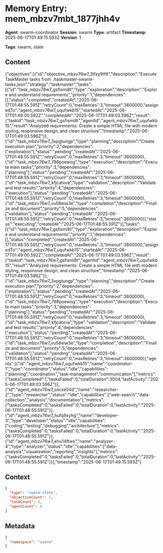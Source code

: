 # Memory Entry: mem_mbzv7mbt_1877jhh4v

**Agent**: swarm-coordinator
**Session**: swarm
**Type**: artifact
**Timestamp**: 2025-06-17T01:49:15.593Z
**Version**: 1

**Tags**: swarm, state

## Content

{"objectives":[{"id":"objective_mbzv76w7_3lfxy9tf6","description":"Execute TaskMaster tasks from ./taskmaster-swarm-tasks.json","strategy":"taskmaster","tasks":[{"id":"task_mbzv76w7_gsfismi8t","type":"exploration","description":"Explore and understand requirements","priority":1,"dependencies":[],"status":"completed","createdAt":"2025-06-17T01:48:55.591Z","retryCount":0,"maxRetries":3,"timeout":3600000,"assignedTo":"agent_mbzv76w7_uqufwkb15","startedAt":"2025-06-17T01:49:00.592Z","completedAt":"2025-06-17T01:49:03.596Z","result":{"taskId":"task_mbzv76w7_gsfismi8t","agentId":"agent_mbzv76w7_uqufwkb15","result":"Analyzed requirements: Create a simple HTML file with modern styling, responsive design, and clean structure","timestamp":"2025-06-17T01:49:03.596Z"}},{"id":"task_mbzv76w7_3xpgtungp","type":"planning","description":"Create execution plan","priority":2,"dependencies":["exploration"],"status":"pending","createdAt":"2025-06-17T01:48:55.591Z","retryCount":0,"maxRetries":3,"timeout":3600000},{"id":"task_mbzv76w7_788poewog","type":"execution","description":"Execute main tasks","priority":3,"dependencies":["planning"],"status":"pending","createdAt":"2025-06-17T01:48:55.591Z","retryCount":0,"maxRetries":3,"timeout":3600000},{"id":"task_mbzv76w7_kfjcatxva","type":"validation","description":"Validate and test results","priority":4,"dependencies":["execution"],"status":"pending","createdAt":"2025-06-17T01:48:55.591Z","retryCount":0,"maxRetries":3,"timeout":3600000},{"id":"task_mbzv76w7_vu58eiw3e","type":"completion","description":"Finalize and document","priority":5,"dependencies":["validation"],"status":"pending","createdAt":"2025-06-17T01:48:55.591Z","retryCount":0,"maxRetries":3,"timeout":3600000}],"status":"executing","createdAt":"2025-06-17T01:48:55.591Z"}],"tasks":[{"id":"task_mbzv76w7_gsfismi8t","type":"exploration","description":"Explore and understand requirements","priority":1,"dependencies":[],"status":"completed","createdAt":"2025-06-17T01:48:55.591Z","retryCount":0,"maxRetries":3,"timeout":3600000,"assignedTo":"agent_mbzv76w7_uqufwkb15","startedAt":"2025-06-17T01:49:00.592Z","completedAt":"2025-06-17T01:49:03.596Z","result":{"taskId":"task_mbzv76w7_gsfismi8t","agentId":"agent_mbzv76w7_uqufwkb15","result":"Analyzed requirements: Create a simple HTML file with modern styling, responsive design, and clean structure","timestamp":"2025-06-17T01:49:03.596Z"}},{"id":"task_mbzv76w7_3xpgtungp","type":"planning","description":"Create execution plan","priority":2,"dependencies":["exploration"],"status":"pending","createdAt":"2025-06-17T01:48:55.591Z","retryCount":0,"maxRetries":3,"timeout":3600000},{"id":"task_mbzv76w7_788poewog","type":"execution","description":"Execute main tasks","priority":3,"dependencies":["planning"],"status":"pending","createdAt":"2025-06-17T01:48:55.591Z","retryCount":0,"maxRetries":3,"timeout":3600000},{"id":"task_mbzv76w7_kfjcatxva","type":"validation","description":"Validate and test results","priority":4,"dependencies":["execution"],"status":"pending","createdAt":"2025-06-17T01:48:55.591Z","retryCount":0,"maxRetries":3,"timeout":3600000},{"id":"task_mbzv76w7_vu58eiw3e","type":"completion","description":"Finalize and document","priority":5,"dependencies":["validation"],"status":"pending","createdAt":"2025-06-17T01:48:55.591Z","retryCount":0,"maxRetries":3,"timeout":3600000}],"agents":[{"id":"agent_mbzv76w7_uqufwkb15","name":"coordinator-1","type":"coordinator","status":"idle","capabilities":["planning","coordination","task-management","communication"],"metrics":{"tasksCompleted":1,"tasksFailed":0,"totalDuration":3004,"lastActivity":"2025-06-17T01:49:03.596Z"}},{"id":"agent_mbzv76w7_oiicxe54d","name":"researcher-2","type":"researcher","status":"idle","capabilities":["web-search","data-collection","analysis","documentation"],"metrics":{"tasksCompleted":0,"tasksFailed":0,"totalDuration":0,"lastActivity":"2025-06-17T01:48:55.591Z"}},{"id":"agent_mbzv76w7_hufq9xyhg","name":"developer-3","type":"developer","status":"idle","capabilities":["coding","testing","debugging","architecture"],"metrics":{"tasksCompleted":0,"tasksFailed":0,"totalDuration":0,"lastActivity":"2025-06-17T01:48:55.591Z"}},{"id":"agent_mbzv76w7_ehu14ftws","name":"analyzer-4","type":"analyzer","status":"idle","capabilities":["data-analysis","visualization","reporting","insights"],"metrics":{"tasksCompleted":0,"tasksFailed":0,"totalDuration":0,"lastActivity":"2025-06-17T01:48:55.591Z"}}],"timestamp":"2025-06-17T01:49:15.593Z"}

## Context

```json
{
  "type": "swarm-state",
  "objectiveCount": 1,
  "taskCount": 5,
  "agentCount": 4
}
```

## Metadata

```json
{
  "namespace": "swarm"
}
```
